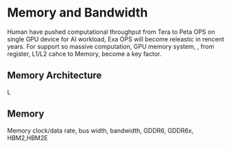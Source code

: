 # Memory and Bandwidth

Human have pushed computational throughput from Tera to Peta OPS on single GPU device for AI workload, Exa OPS will become releastic in rencent years. 
For support so massive computation, GPU memory system, , from register, L1/L2 cahce to Memory, become a key factor.

## Memory Architecture
L

## Memory
Memory clock/data rate, bus width, bandwidth, GDDR6, GDDR6x, HBM2,HBM2E

## 

